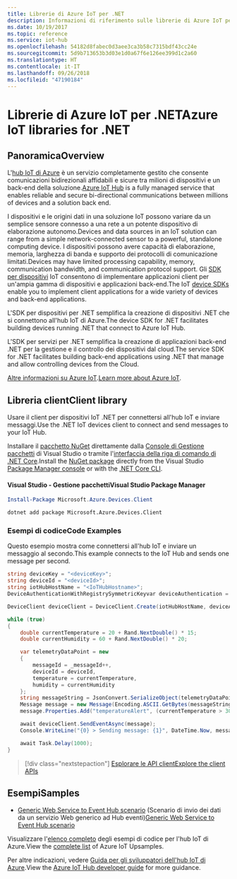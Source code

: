 ```yaml
---
title: Librerie di Azure IoT per .NET
description: Informazioni di riferimento sulle librerie di Azure IoT per .NET
ms.date: 10/19/2017
ms.topic: reference
ms.service: iot-hub
ms.openlocfilehash: 54182d8fabec0d3aee3ca3b58c7315bdf43cc24e
ms.sourcegitcommit: 5d9b713653b3d03e1d0a67f6e126ee399d1c2a60
ms.translationtype: HT
ms.contentlocale: it-IT
ms.lasthandoff: 09/26/2018
ms.locfileid: "47190184"
---
```

# <a name="azure-iot-libraries-for-net"></a><span data-ttu-id="7c4ed-103">Librerie di Azure IoT per .NET</span><span class="sxs-lookup"><span data-stu-id="7c4ed-103">Azure IoT libraries for .NET</span></span>

## <a name="overview"></a><span data-ttu-id="7c4ed-104">Panoramica</span><span class="sxs-lookup"><span data-stu-id="7c4ed-104">Overview</span></span>

<span data-ttu-id="7c4ed-105">L'[hub IoT di Azure](https://azure.microsoft.com/services/iot-hub/) è un servizio completamente gestito che consente comunicazioni bidirezionali affidabili e sicure tra milioni di dispositivi e un back-end della soluzione.</span><span class="sxs-lookup"><span data-stu-id="7c4ed-105">[Azure IoT Hub](https://azure.microsoft.com/services/iot-hub/) is a fully managed service that enables reliable and secure bi-directional communications between millions of devices and a solution back end.</span></span>

<span data-ttu-id="7c4ed-106">I dispositivi e le origini dati in una soluzione IoT possono variare da un semplice sensore connesso a una rete a un potente dispositivo di elaborazione autonomo.</span><span class="sxs-lookup"><span data-stu-id="7c4ed-106">Devices and data sources in an IoT solution can range from a simple network-connected sensor to a powerful, standalone computing device.</span></span> <span data-ttu-id="7c4ed-107">I dispositivi possono avere capacità di elaborazione, memoria, larghezza di banda e supporto dei protocolli di comunicazione limitati.</span><span class="sxs-lookup"><span data-stu-id="7c4ed-107">Devices may have limited processing capability, memory, communication bandwidth, and communication protocol support.</span></span> <span data-ttu-id="7c4ed-108">Gli [SDK per dispositivi](https://docs.microsoft.com/azure/iot-hub/iot-hub-devguide-sdks) IoT consentono di implementare applicazioni client per un'ampia gamma di dispositivi e applicazioni back-end.</span><span class="sxs-lookup"><span data-stu-id="7c4ed-108">The IoT [device SDKs](https://docs.microsoft.com/azure/iot-hub/iot-hub-devguide-sdks) enable you to implement client applications for a wide variety of devices and back-end applications.</span></span>

<span data-ttu-id="7c4ed-109">L'SDK per dispositivi per .NET semplifica la creazione di dispositivi .NET che si connettono all'hub IoT di Azure.</span><span class="sxs-lookup"><span data-stu-id="7c4ed-109">The device SDK for .NET facilitates building devices running .NET that connect to Azure IoT Hub.</span></span>

<span data-ttu-id="7c4ed-110">L'SDK per servizi per .NET semplifica la creazione di applicazioni back-end .NET per la gestione e il controllo dei dispositivi dal cloud.</span><span class="sxs-lookup"><span data-stu-id="7c4ed-110">The service SDK for .NET facilitates building back-end applications using .NET that manage and allow controlling devices from the Cloud.</span></span>

<span data-ttu-id="7c4ed-111">[Altre informazioni su Azure IoT](https://docs.microsoft.com/azure/iot-hub/).</span><span class="sxs-lookup"><span data-stu-id="7c4ed-111">[Learn more about Azure IoT](https://docs.microsoft.com/azure/iot-hub/).</span></span>


## <a name="client-library"></a><span data-ttu-id="7c4ed-112">Libreria client</span><span class="sxs-lookup"><span data-stu-id="7c4ed-112">Client library</span></span>

<span data-ttu-id="7c4ed-113">Usare il client per dispositivi IoT .NET per connettersi all'hub IoT e inviare messaggi.</span><span class="sxs-lookup"><span data-stu-id="7c4ed-113">Use the .NET IoT devices client to connect and send messages to your IoT Hub.</span></span>

<span data-ttu-id="7c4ed-114">Installare il [pacchetto NuGet]( https://www.nuget.org/packages/Microsoft.Azure.Devices.Client) direttamente dalla [Console di Gestione pacchetti][PackageManager] di Visual Studio o tramite l'[interfaccia della riga di comando di .NET Core][DotNetCLI].</span><span class="sxs-lookup"><span data-stu-id="7c4ed-114">Install the [NuGet package]( https://www.nuget.org/packages/Microsoft.Azure.Devices.Client) directly from the Visual Studio [Package Manager console][PackageManager] or with the [.NET Core CLI][DotNetCLI].</span></span>

#### <a name="visual-studio-package-manager"></a><span data-ttu-id="7c4ed-115">Visual Studio - Gestione pacchetti</span><span class="sxs-lookup"><span data-stu-id="7c4ed-115">Visual Studio Package Manager</span></span>

```powershell
Install-Package Microsoft.Azure.Devices.Client
```

```bash
dotnet add package Microsoft.Azure.Devices.Client
```
### <a name="code-examples"></a><span data-ttu-id="7c4ed-116">Esempi di codice</span><span class="sxs-lookup"><span data-stu-id="7c4ed-116">Code Examples</span></span> 

<span data-ttu-id="7c4ed-117">Questo esempio mostra come connettersi all'hub IoT e inviare un messaggio al secondo.</span><span class="sxs-lookup"><span data-stu-id="7c4ed-117">This example connects to the IoT Hub and sends one message per second.</span></span>

```csharp
string deviceKey = "<deviceKey>";
string deviceId = "<deviceId>";
string iotHubHostName = "<IoTHubHostname>";
DeviceAuthenticationWithRegistrySymmetricKeyvar deviceAuthentication = new DeviceAuthenticationWithRegistrySymmetricKey(deviceId, deviceKey);

DeviceClient deviceClient = DeviceClient.Create(iotHubHostName, deviceAuthentication, TransportType.Mqtt);

while (true)
{
    double currentTemperature = 20 + Rand.NextDouble() * 15;
    double currentHumidity = 60 + Rand.NextDouble() * 20;

    var telemetryDataPoint = new
    {
        messageId = _messageId++,
        deviceId = deviceId,
        temperature = currentTemperature,
        humidity = currentHumidity
    };
    string messageString = JsonConvert.SerializeObject(telemetryDataPoint);
    Message message = new Message(Encoding.ASCII.GetBytes(messageString));
    message.Properties.Add("temperatureAlert", (currentTemperature > 30) ? "true" : "false");

    await deviceClient.SendEventAsync(message);
    Console.WriteLine("{0} > Sending message: {1}", DateTime.Now, messageString);

    await Task.Delay(1000);
}
```


> [!div class="nextstepaction"]
> [<span data-ttu-id="7c4ed-118">Esplorare le API client</span><span class="sxs-lookup"><span data-stu-id="7c4ed-118">Explore the client APIs</span></span>](/dotnet/api/overview/azure/iot/client)

## <a name="samples"></a><span data-ttu-id="7c4ed-119">Esempi</span><span class="sxs-lookup"><span data-stu-id="7c4ed-119">Samples</span></span>

- <span data-ttu-id="7c4ed-120">[Generic Web Service to Event Hub scenario](https://azure.microsoft.com/resources/samples/event-hubs-dotnet-importfromweb/) (Scenario di invio dei dati da un servizio Web generico ad Hub eventi)</span><span class="sxs-lookup"><span data-stu-id="7c4ed-120">[Generic Web Service to Event Hub scenario](https://azure.microsoft.com/resources/samples/event-hubs-dotnet-importfromweb/)</span></span>

<span data-ttu-id="7c4ed-121">Visualizzare l'[elenco completo](https://azure.microsoft.com/resources/samples/?platform=dotnet&service=iot-hub) degli esempi di codice per l'hub IoT di Azure.</span><span class="sxs-lookup"><span data-stu-id="7c4ed-121">View the [complete list](https://azure.microsoft.com/resources/samples/?platform=dotnet&service=iot-hub) of Azure IoT Upsamples.</span></span>

<span data-ttu-id="7c4ed-122">Per altre indicazioni, vedere [Guida per gli sviluppatori dell'hub IoT di Azure](https://docs.microsoft.com/azure/iot-hub/iot-hub-devguide).</span><span class="sxs-lookup"><span data-stu-id="7c4ed-122">View the [Azure IoT Hub developer guide](https://docs.microsoft.com/azure/iot-hub/iot-hub-devguide) for more guidance.</span></span>

[PackageManager]: https://docs.microsoft.com/nuget/tools/package-manager-console
[DotNetCLI]: https://docs.microsoft.com/dotnet/core/tools/dotnet-add-package
